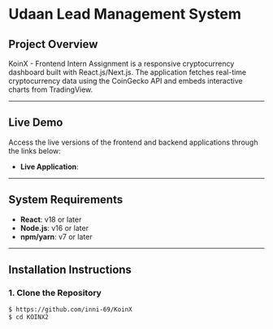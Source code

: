 # Udaan Lead Management System

## Project Overview
KoinX - Frontend Intern Assignment is a responsive cryptocurrency dashboard built with React.js/Next.js. The application fetches real-time cryptocurrency data using the CoinGecko API and embeds interactive charts from TradingView.

---
## Live Demo
Access the live versions of the frontend and backend applications through the links below:

- **Live Application**:
---
## System Requirements

- **React**: v18 or later
- **Node.js**: v16 or later
- **npm/yarn**: v7 or later

---

## Installation Instructions
### 1. Clone the Repository
```bash
$ https://github.com/inni-69/KoinX
$ cd KOINX2
```












